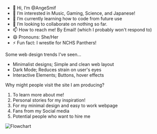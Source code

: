 - 👋 Hi, I’m @AngeSmif
- 👀 I’m interested in Music, Gaming, Science, and Japanese!
- 🌱 I’m currently learning how to code from future use
- 💞️ I’m looking to collaborate on nothing so far.
- 📫 How to reach me! By Email! (which I probably won't respond to)
- 😄 Pronouns: She/Her
- ⚡ Fun fact: I wrestle for NCHS Panthers!

Some web design trends I've seen...
+ Minimalist designs; Simple and clean web layout
+ Dark Mode; Reduces strain on user's eyes
+ Interactive Elements; Buttons, hover effects

Why might people visit the site I am producing?
1. To learn more about me!
2. Personal stories for my inspiration!
3. For my minimal design and easy to work webpage
4. Fans from my Social media
5. Potential people who want to hire me

![Flowchart](https://github.com/user-attachments/assets/0992e556-346d-4499-9755-4e21b7e64937)
